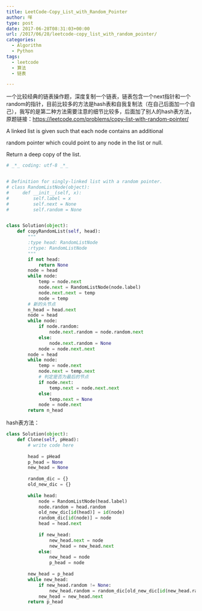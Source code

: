 ```yaml
---
title: LeetCode-Copy_List_with_Random_Pointer
author: 咩
type: post
date: 2017-06-28T08:31:03+00:00
url: /2017/06/28/leetcode-copy_list_with_random_pointer/
categories:
  - Algorithm
  - Python
tags:
  - leetcode
  - 算法
  - 链表

---
```

一个比较经典的链表操作题，深度复制一个链表，链表包含一个next指针和一个random的指针，目前比较多的方法是hash表和自我复制法（在自己后面加一个自己），我写的是第二种方法需要注意的细节比较多，后面加了别人的hash表方法，原题链接：<a href="https://leetcode.com/problems/copy-list-with-random-pointer/" target="_blank">https://leetcode.com/problems/copy-list-with-random-pointer/</a>
  
A linked list is given such that each node contains an additional
  
random pointer which could point to any node in the list or null.

Return a deep copy of the list.

```python
# _*_ coding: utf-8 _*_


# Definition for singly-linked list with a random pointer.
# class RandomListNode(object):
#     def __init__(self, x):
#         self.label = x
#         self.next = None
#         self.random = None


class Solution(object):
    def copyRandomList(self, head):
        """
        :type head: RandomListNode
        :rtype: RandomListNode
        """
        if not head:
            return None
        node = head
        while node:
            temp = node.next
            node.next = RandomListNode(node.label)
            node.next.next = temp
            node = temp
        # 新的头节点
        n_head = head.next
        node = head
        while node:
            if node.random:
                node.next.random = node.random.next
            else:
                node.next.random = None
            node = node.next.next
        node = head
        while node:
            temp = node.next
            node.next = temp.next
            # 判定是否为最后的节点
            if node.next:
                temp.next = node.next.next
            else:
                temp.next = None
            node = node.next
        return n_head
```

hash表方法：

```python
class Solution(object):
    def Clone(self, pHead):
        # write code here
         
        head = pHead
        p_head = None
        new_head = None
         
        random_dic = {}
        old_new_dic = {}
         
        while head:
            node = RandomListNode(head.label)
            node.random = head.random
            old_new_dic[id(head)] = id(node)
            random_dic[id(node)] = node
            head = head.next
             
            if new_head:
                new_head.next = node
                new_head = new_head.next
            else:
                new_head = node
                p_head = node
                 
        new_head = p_head
        while new_head:
            if new_head.random != None:
                new_head.random = random_dic[old_new_dic[id(new_head.random)]]
            new_head = new_head.next
        return p_head
```